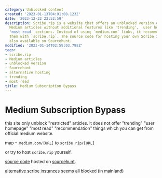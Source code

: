 ```yaml
---
category: Unblocked content
created: '2023-01-13T04:01:08.123Z'
date: '2023-12-22 23:52:59'
description: Scribe.rip is a website that offers an unblocked version of restricted
  Medium articles without additional features like 'trending', 'user homepage', or
  'most read' sections. Instead of using `medium.com` links, it recommends replacing
  them with `scribe.rip`. The source code for hosting your own Scribe instance is
  also available on Sourcehunt.
modified: '2023-01-14T02:59:03.798Z'
tags:
- scribe.rip
- Medium articles
- unblocked version
- Sourcehunt
- alternative hosting
- trending
- most read
title: Medium Subscription Bypass
---
```


# Medium Subscription Bypass

this site only unblock "restricted" articles. it does not offer "trending" "user homepage" "most read" "recommendation" things which you can get from official medium website.

map `*.medium.com/[URL]` to `scribe.rip/[URL]`

or try to host `scribe.rip` yourself.

[source code](https://git.sr.ht/~edwardloveall/scribe) hosted on [sourcehunt](https://sr.ht).

[alternative scribe instances](https://git.sr.ht/~edwardloveall/scribe/tree/main/item/docs/instances.md) seems all blocked (in mainland)
